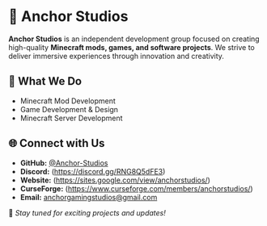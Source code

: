 # 🌟 Anchor Studios  

**Anchor Studios** is an independent development group focused on creating high-quality **Minecraft mods, games, and software projects**. We strive to deliver immersive experiences through innovation and creativity.  

## 🚀 What We Do  
- Minecraft Mod Development
- Game Development & Design
- Minecraft Server Development

## 🌐 Connect with Us  
- **GitHub:** [@Anchor-Studios](https://github.com/Anchor-Studios)  
- **Discord:** (https://discord.gg/RNG8Q5dFE3)
- **Website:** (https://sites.google.com/view/anchorstudios/)
- **CurseForge:** (https://www.curseforge.com/members/anchorstudios/)
- **Email:** anchorgamingstudios@gmail.com

📢 *Stay tuned for exciting projects and updates!*
